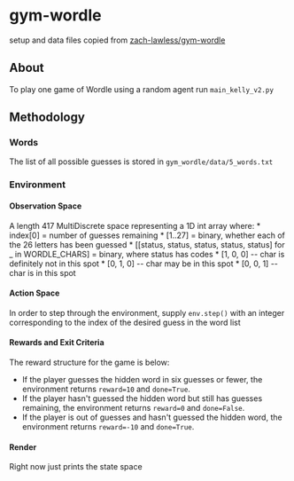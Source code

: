 # gym-wordle

setup and data files copied from  [zach-lawless/gym-wordle](https://github.com/zach-lawless/gym-wordle)

## About
To play one game of Wordle using a random agent run `main_kelly_v2.py`

## Methodology

### Words
The list of all possible guesses is stored in `gym_wordle/data/5_words.txt`

### Environment

#### Observation Space
A length 417 MultiDiscrete space representing a 1D int array where:
        * index[0] = number of guesses remaining
        * [1..27] = binary, whether each of the 26 letters has been guessed
        * [[status, status, status, status, status] for _ in WORDLE_CHARS] = binary, where status has codes
            * [1, 0, 0] -- char is definitely not in this spot
            * [0, 1, 0] -- char may be in this spot
            * [0, 0, 1] -- char is in this spot

#### Action Space
In order to step through the environment, supply `env.step()` with an integer corresponding to the index of the desired guess in the word list

#### Rewards and Exit Criteria

The reward structure for the game is below:
* If the player guesses the hidden word in six guesses or fewer, the environment returns `reward=10` and `done=True`.
* If the player hasn't guessed the hidden word but still has guesses remaining, the environment returns `reward=0` and `done=False`.
* If the player is out of guesses and hasn't guessed the hidden word, the environment returns `reward=-10` and `done=True`.

#### Render
Right now just prints the state space

